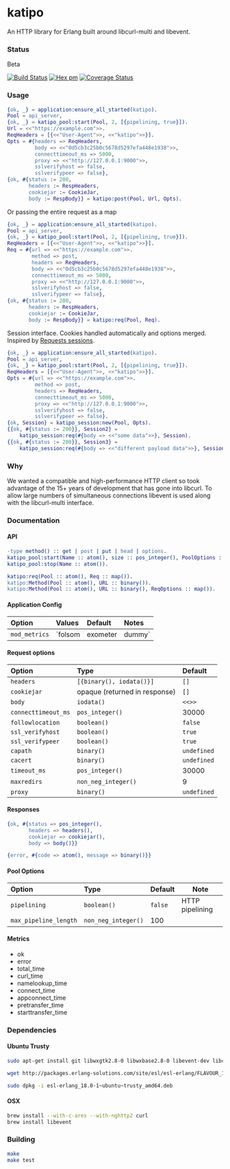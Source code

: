 katipo
=====

An HTTP library for Erlang built around libcurl-multi and libevent.

### Status

Beta

[![Build Status][travis_ci_image]][travis_ci]
[![Hex pm](http://img.shields.io/hexpm/v/katipo.svg?style=flat)](https://hex.pm/packages/katipo)
[![Coverage Status](https://coveralls.io/repos/github/puzza007/katipo/badge.svg?branch=master)](https://coveralls.io/github/puzza007/katipo?branch=master)

### Usage

```erlang
{ok, _} = application:ensure_all_started(katipo).
Pool = api_server,
{ok, _} = katipo_pool:start(Pool, 2, [{pipelining, true}]).
Url = <<"https://example.com">>.
ReqHeaders = [{<<"User-Agent">>, <<"katipo">>}].
Opts = #{headers => ReqHeaders,
         body => <<"0d5cb3c25b0c5678d5297efa448e1938">>,
         connecttimeout_ms => 5000,
         proxy => <<"http://127.0.0.1:9000">>,
         sslverifyhost => false,
         sslverifypeer => false},
{ok, #{status := 200,
       headers := RespHeaders,
       cookiejar := CookieJar,
       body := RespBody}} = katipo:post(Pool, Url, Opts).
```

Or passing the entire request as a map

```erlang
{ok, _} = application:ensure_all_started(katipo).
Pool = api_server,
{ok, _} = katipo_pool:start(Pool, 2, [{pipelining, true}]).
ReqHeaders = [{<<"User-Agent">>, <<"katipo">>}].
Req = #{url => <<"https://example.com">>.
        method => post,
        headers => ReqHeaders,
        body => <<"0d5cb3c25b0c5678d5297efa448e1938">>,
        connecttimeout_ms => 5000,
        proxy => <<"http://127.0.0.1:9000">>,
        sslverifyhost => false,
        sslverifypeer => false},
{ok, #{status := 200,
       headers := RespHeaders,
       cookiejar := CookieJar,
       body := RespBody}} = katipo:req(Pool, Req).
```

Session interface. Cookies handled automatically and options merged. Inspired by [Requests sessions](http://docs.python-requests.org/en/latest/user/advanced/#session-objects).

```erlang
{ok, _} = application:ensure_all_started(katipo).
Pool = api_server,
{ok, _} = katipo_pool:start(Pool, 2, [{pipelining, true}]).
ReqHeaders = [{<<"User-Agent">>, <<"katipo">>}].
Opts = #{url => <<"https://example.com">>.
         method => post,
         headers => ReqHeaders,
         connecttimeout_ms => 5000,
         proxy => <<"http://127.0.0.1:9000">>,
         sslverifyhost => false,
         sslverifypeer => false}.
{ok, Session} = katipo_session:new(Pool, Opts).
{{ok, #{status := 200}}, Session2} =
    katipo_session:req(#{body => <<"some data">>}, Session).
{{ok, #{status := 200}}, Session3} =
    katipo_session:req(#{body => <<"different payload data">>}, Session2).
```

### Why

We wanted a compatible and high-performance HTTP client so took
advantage of the 15+ years of development that has gone into libcurl.
To allow large numbers of simultaneous connections libevent is used
along with the libcurl-multi interface.

### Documentation

#### API

```erlang
-type method() :: get | post | put | head | options.
katipo_pool:start(Name :: atom(), size :: pos_integer(), PoolOptions :: proplist()).
katipo_pool:stop(Name :: atom()).

katipo:req(Pool :: atom(), Req :: map()).
katipo:Method(Pool :: atom(), URL :: binary()).
katipo:Method(Pool :: atom(), URL :: binary(), ReqOptions :: map()).

```

#### Application Config
| Option | Values | Default | Notes |
|:-------|:-------|:--------|:------|
| `mod_metrics` | `folsom | exometer | dummy` | `dummy` | see [erlang-metrics](https://github.com/benoitc/erlang-metrics) |

#### Request options

| Option              | Type                            | Default           |
|:--------------------|:------------------------------- |:----------------- |
| `headers`           | `[{binary(), iodata()}]`        | `[]`              |
| `cookiejar`         | opaque (returned in response)   | `[]`              |
| `body`              | `iodata()`                      | `<<>>`            |
| `connecttimeout_ms` | `pos_integer()`                 | 30000             |
| `followlocation`    | `boolean()`                     | `false`           |
| `ssl_verifyhost`    | `boolean()`                     | `true`            |
| `ssl_verifypeer`    | `boolean()`                     | `true`            |
| `capath`            | `binary()`                      | `undefined`       |
| `cacert`            | `binary()`                      | `undefined`       |
| `timeout_ms`        | `pos_integer()`                 | 30000             |
| `maxredirs`         | `non_neg_integer()`             | 9                 |
| `proxy`             | `binary()`                      | `undefined`       |

#### Responses

```erlang
{ok, #{status => pos_integer(),
       headers => headers(),
       cookiejar => cookiejar(),
       body => body()}}

{error, #{code => atom(), message => binary()}}
```

#### Pool Options

| Option                | Type                 | Default           | Note                                   |
|:----------------------|:---------------------|:----------------- |----------------------------------------|
| `pipelining`          | `boolean()`          | `false`           | HTTP pipelining                        |
| `max_pipeline_length` | `non_neg_integer()`  | 100               |                                        |

#### Metrics

* ok
* error
* total_time
* curl_time
* namelookup_time
* connect_time
* appconnect_time
* pretransfer_time
* starttransfer_time

### Dependencies

#### Ubuntu Trusty

```sh
sudo apt-get install git libwxgtk2.8-0 libwxbase2.8-0 libevent-dev libcurl4-openssl-dev libcurl4-openssl-dev

wget http://packages.erlang-solutions.com/site/esl/esl-erlang/FLAVOUR_1_esl/esl-erlang_18.0-1~ubuntu~trusty_amd64.deb

sudo dpkg -i esl-erlang_18.0-1~ubuntu~trusty_amd64.deb
```

#### OSX

```sh
brew install --with-c-ares --with-nghttp2 curl
brew install libevent
```

### Building

```sh
make
make test
```

[travis_ci]: https://travis-ci.org/puzza007/katipo
[travis_ci_image]: https://travis-ci.org/puzza007/katipo.png
